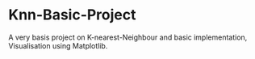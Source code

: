 # Knn-Basic-Project
A very basis project on K-nearest-Neighbour and basic implementation, Visualisation using Matplotlib.
